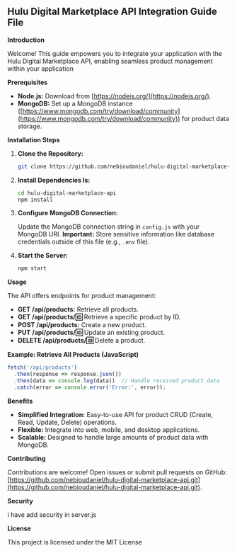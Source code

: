 ## Hulu Digital Marketplace API Integration Guide File

**Introduction**

Welcome! This guide empowers you to integrate your application with the Hulu Digital Marketplace API, enabling seamless product management within your application

**Prerequisites**

- **Node.js:** Download from [https://nodejs.org/](https://nodejs.org/).
- **MongoDB:** Set up a MongoDB instance ([https://www.mongodb.com/try/download/community](https://www.mongodb.com/try/download/community)) for product data storage.

**Installation Steps**

1. **Clone the Repository:**

   ```bash
   git clone https://github.com/nebioudaniel/hulu-digital-marketplace-api.git
   ```

2. **Install Dependencies Is:**

   ```bash
   cd hulu-digital-marketplace-api
   npm install
   ```

3. **Configure MongoDB Connection:**

   Update the MongoDB connection string in `config.js` with your MongoDB URI.  **Important:** Store sensitive information like database credentials outside of this file (e.g., `.env` file).

4. **Start the Server:**

   ```bash
   npm start
   ```

**Usage**

The API offers endpoints for product management:

- **GET /api/products:** Retrieve all products.
- **GET /api/products/:id:** Retrieve a specific product by ID.
- **POST /api/products:** Create a new product.
- **PUT /api/products/:id:** Update an existing product.
- **DELETE /api/products/:id:** Delete a product.

**Example: Retrieve All Products (JavaScript)**

```javascript
fetch('/api/products')
  .then(response => response.json())
  .then(data => console.log(data))  // Handle received product data
  .catch(error => console.error('Error:', error));
```

**Benefits**

- **Simplified Integration:** Easy-to-use API for product CRUD (Create, Read, Update, Delete) operations.
- **Flexible:** Integrate into web, mobile, and desktop applications.
- **Scalable:** Designed to handle large amounts of product data with MongoDB.

**Contributing**

Contributions are welcome! Open issues or submit pull requests on GitHub: [https://github.com/nebioudaniel/hulu-digital-marketplace-api.git](https://github.com/nebioudaniel/hulu-digital-marketplace-api.git).

**Security**

i have add security in server.js 

**License**

This project is licensed under the MIT License

